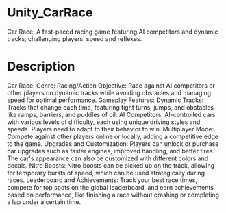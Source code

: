 # Unity_CarRace
Car Race: A fast-paced racing game featuring AI competitors and dynamic tracks, challenging players’ speed and reflexes. 

# Description
Car Race:
Genre: Racing/Action
Objective: Race against AI competitors or other players on dynamic tracks while avoiding obstacles and managing speed for optimal performance.
Gameplay Features:
Dynamic Tracks: Tracks that change each time, featuring tight turns, jumps, and obstacles like ramps, barriers, and puddles of oil.
AI Competitors: AI-controlled cars with various levels of difficulty, each using unique driving styles and speeds. Players need to adapt to their behavior to win.
Multiplayer Mode: Compete against other players online or locally, adding a competitive edge to the game.
Upgrades and Customization: Players can unlock or purchase car upgrades such as faster engines, improved handling, and better tires. The car's appearance can also be customized with different colors and decals.
Nitro Boosts: Nitro boosts can be picked up on the track, allowing for temporary bursts of speed, which can be used strategically during races.
Leaderboard and Achievements: Track your best race times, compete for top spots on the global leaderboard, and earn achievements based on performance, like finishing a race without crashing or completing a lap under a certain time.

